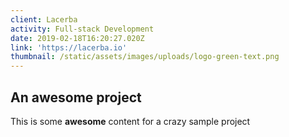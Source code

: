 ```yaml
---
client: Lacerba
activity: Full-stack Development
date: 2019-02-18T16:20:27.020Z
link: 'https://lacerba.io'
thumbnail: /static/assets/images/uploads/logo-green-text.png
---
```


## An awesome project

This is some **awesome** content for a crazy sample project
